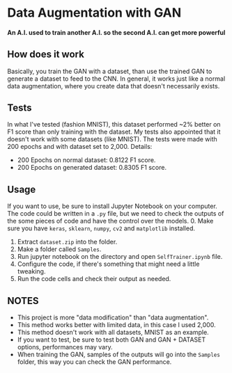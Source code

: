 # Data Augmentation with GAN
#### An A.I. used to train another A.I. so the second A.I. can get more powerful

## How does it work
Basically, you train the GAN with a dataset, than use the trained GAN to generate a dataset to feed to the CNN. In general, it works just like a normal data augmentation, where you create data that doesn't necessarily exists.

## Tests
In what I've tested (fashion MNIST), this dataset performed ~2% better on F1 score than only training with the dataset. My tests also appointed that it doesn't work with some datasets (like MNIST). The tests were made with 200 epochs and with dataset set to 2,000.
Details:
* 200 Epochs on normal dataset: 0.8122 F1 score.
* 200 Epochs on generated dataset: 0.8305 F1 score.

## Usage
If you want to use, be sure to install Jupyter Notebook on your computer. The code could be written in a `.py` file, but we need to check the outputs of the some pieces of code and have the control over the models.
0. Make sure you have `keras`, `sklearn`, `numpy`, `cv2` and `matplotlib` installed.
1. Extract `dataset.zip` into the folder.
2. Make a folder called `Samples`.
3. Run jupyter notebook on the directory and open `SelfTrainer.ipynb` file.
4. Configure the code, if there's something that might need a little tweaking.
5. Run the code cells and check their output as needed.

## NOTES
* This project is more "data modification" than "data augmentation".
* This method works better with limited data, in this case I used 2,000.
* This method doesn't work with all datasets, MNIST as an example.
* If you want to test, be sure to test both GAN and GAN + DATASET options, performances may vary.
* When training the GAN, samples of the outputs will go into the `Samples` folder, this way you can check the GAN performance.
